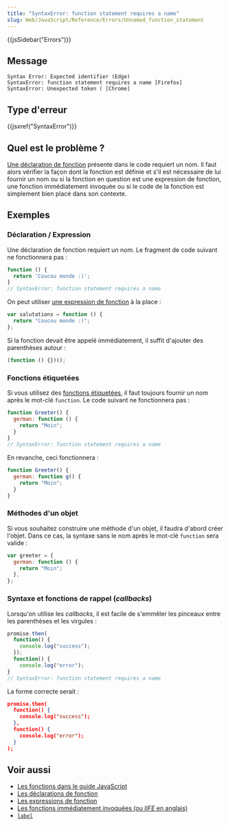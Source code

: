 ```yaml
---
title: "SyntaxError: function statement requires a name"
slug: Web/JavaScript/Reference/Errors/Unnamed_function_statement
---
```


{{jsSidebar("Errors")}}

## Message

```
Syntax Error: Expected identifier (Edge)
SyntaxError: function statement requires a name [Firefox]
SyntaxError: Unexpected token ( [Chrome]
```

## Type d'erreur

{{jsxref("SyntaxError")}}

## Quel est le problème ?

[Une déclaration de fonction](/fr/docs/Web/JavaScript/Reference/Instructions/function) présente dans le code requiert un nom. Il faut alors vérifier la façon dont la fonction est définie et s'il est nécessaire de lui fournir un nom ou si la fonction en question est une expression de fonction, une fonction immédiatement invoquée ou si le code de la fonction est simplement bien placé dans son contexte.

## Exemples

### Déclaration / Expression

Une déclaration de fonction requiert un nom. Le fragment de code suivant ne fonctionnera pas :

```js example-bad
function () {
  return 'Coucou monde :)';
}
// SyntaxError: function statement requires a name
```

On peut utiliser [une expression de fonction](/fr/docs/Web/JavaScript/Reference/Opérateurs/L_opérateur_function) à la place :

```js example-good
var salutations = function () {
  return "Coucou monde :)";
};
```

Si la fonction devait être appelé immédiatement, il suffit d'ajouter des parenthèses autour :

```js example-good
(function () {})();
```

### Fonctions étiquetées

Si vous utilisez des [fonctions étiquetées](/fr/docs/Web/JavaScript/Reference/Instructions/label), il faut toujours fournir un nom après le mot-clé `function`. Le code suivant ne fonctionnera pas :

```js example-bad
function Greeter() {
  german: function () {
    return "Moin";
  }
}
// SyntaxError: function statement requires a name
```

En revanche, ceci fonctionnera :

```js example-good
function Greeter() {
  german: function g() {
    return "Moin";
  }
}
```

### Méthodes d'un objet

Si vous souhaitez construire une méthode d'un objet, il faudra d'abord créer l'objet. Dans ce cas, la syntaxe sans le nom après le mot-clé `function` sera valide :

```js example-good
var greeter = {
  german: function () {
    return "Moin";
  },
};
```

### Syntaxe et fonctions de rappel (_callbacks_)

Lorsqu'on utilise les _callbacks_, il est facile de s'emmêler les pinceaux entre les parenthèses et les virgules :

```js example-bad
promise.then(
  function() {
    console.log("success");
  });
  function() {
    console.log("error");
}
// SyntaxError: function statement requires a name
```

La forme correcte serait :

```json example-good
promise.then(
  function() {
    console.log("success");
  },
  function() {
    console.log("error");
  }
);
```

## Voir aussi

- [Les fonctions dans le guide JavaScript](/fr/docs/Web/JavaScript/Guide/Fonctions)
- [Les déclarations de fonction](/fr/docs/Web/JavaScript/Reference/Instructions/function)
- [Les expressions de fonction](/fr/docs/Web/JavaScript/Reference/Opérateurs/L_opérateur_function)
- [Les fonctions immédiatement invoquées (ou _IIFE_ en anglais)](https://en.wikipedia.org/wiki/Immediately-invoked_function_expression)
- [`label`](/fr/docs/Web/JavaScript/Reference/Instructions/label)
